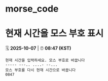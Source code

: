 # morse_code
# 현재 시간을 모스 부호 표시
<!-- MORSE_TIME_START -->
🗓️ **2025-10-07** | ⏰ **08:47 (KST)**

```
현재 시간을 입력하세요. 모스 부호로 바꿉니다
----- ---.. ....- --...
모스 부호를 다시 현재 시간으로 바꿉니다
0847
```
<!-- MORSE_TIME_END -->
